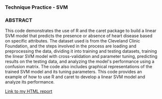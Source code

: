### Technique Practice - SVM
### ABSTRACT
This code demonstrates the use of R and the caret package to build a linear SVM model that predicts the presence or absence of heart disease based on specific attributes. The dataset used is from the Cleveland Clinic Foundation, and the steps involved in the process are loading and preprocessing the data, dividing it into training and testing datasets, training the linear SVM model with cross-validation and parameter tuning, predicting results on the testing data, and analyzing the model's performance using a confusion matrix. The code also includes graphical representations of the trained SVM model and its tuning parameters. This code provides an example of how to use R and caret to develop a linear SVM model and analyze its performance.

[Link to my HTML report](https://shahab-f.github.io/ALY6040-Data-Mining-Applications-Winter-2023/ALY6040_-M4_-Technique-Practice_-SVM_-FeghahatiS---rev-4.html)
